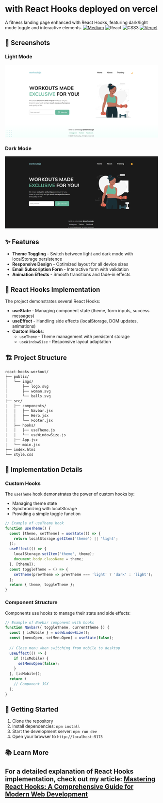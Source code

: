 # with React Hooks deployed on vercel 
A fitness landing page enhanced with React Hooks, featuring dark/light mode toggle and interactive elements.
[![Medium](https://img.shields.io/badge/Medium-12100E?style=for-the-badge&logo=medium&logoColor=white)](https://bit.ly/3Stx0RP)
![React](https://img.shields.io/badge/react-%2320232a.svg?style=for-the-badge&logo=react&logoColor=%2361DAFB)
![CSS3](https://img.shields.io/badge/css3-%231572B6.svg?style=for-the-badge&logo=css3&logoColor=white)
[![Vercel](https://img.shields.io/badge/vercel-%23000000.svg?style=for-the-badge&logo=vercel&logoColor=white)](https://neo-1.vercel.app/)
## 📱 Screenshots
### Light Mode
![Light Mode](lightmode_screenshot.png)
### Dark Mode
![Dark Mode](darkmode_screenshot.png)
## ✨ Features
- **Theme Toggling** - Switch between light and dark mode with localStorage persistence
- **Responsive Design** - Optimized layout for all device sizes
- **Email Subscription Form** - Interactive form with validation
- **Animation Effects** - Smooth transitions and fade-in effects
## 🔧 React Hooks Implementation
The project demonstrates several React Hooks:
- **useState** - Managing component state (theme, form inputs, success messages)
- **useEffect** - Handling side effects (localStorage, DOM updates, animations)
- **Custom Hooks**:
  - `useTheme` - Theme management with persistent storage
  - `useWindowSize` - Responsive layout adaptation
## 🏗️ Project Structure
```
react-hooks-workout/
├── public/
│   └── imgs/
│       ├── logo.svg
│       ├── woman.svg
│       └── balls.svg
├── src/
│   ├── components/
│   │   ├── Navbar.jsx
│   │   ├── Hero.jsx
│   │   └── Footer.jsx
│   ├── hooks/
│   │   ├── useTheme.js
│   │   └── useWindowSize.js
│   ├── App.jsx
│   └── main.jsx
├── index.html
└── style.css
```
## 📝 Implementation Details
### Custom Hooks
The `useTheme` hook demonstrates the power of custom hooks by:
- Managing theme state
- Synchronizing with localStorage
- Providing a simple toggle function
```jsx
// Example of useTheme hook
function useTheme() {
  const [theme, setTheme] = useState(() => {
    return localStorage.getItem('theme') || 'light';
  });
  useEffect(() => {
    localStorage.setItem('theme', theme);
    document.body.className = theme;
  }, [theme]);
  const toggleTheme = () => {
    setTheme(prevTheme => prevTheme === 'light' ? 'dark' : 'light');
  };
  return { theme, toggleTheme };
}
```
### Component Structure
Components use hooks to manage their state and side effects:
```jsx
// Example of Navbar component with hooks
function Navbar({ toggleTheme, currentTheme }) {
  const { isMobile } = useWindowSize();
  const [menuOpen, setMenuOpen] = useState(false);
  
  // Close menu when switching from mobile to desktop
  useEffect(() => {
    if (!isMobile) {
      setMenuOpen(false);
    }
  }, [isMobile]);
  return (
    // Component JSX
  );
}
```
## 🚀 Getting Started
1. Clone the repository
2. Install dependencies: `npm install`
3. Start the development server: `npm run dev`
4. Open your browser to `http://localhost:5173`
## 📚 Learn More
For a detailed explanation of React Hooks implementation, check out my article:
[Mastering React Hooks: A Comprehensive Guide for Modern Web Development](https://bit.ly/3Stx0RP)
---
